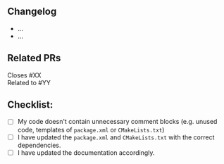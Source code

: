 <!--- Make the title descriptive! Provide a general summary of your changes in the title above -->

## Changelog
<!-- Add a list of bullets with the summary of your changes -->
<!-- Try to use infinitives: Fix, Remove, Rename, Add, Refactor -->

* ...
* ...

## Related PRs
<!-- Mention any other pull requests that need to be merged (and in which order, if applicable). -->
<!--If your PR is related to an issue, you can close the issue by using keywords: https://help.github.com/en/articles/closing-issues-using-keywords -->
<!-- For example, just write: Closes #31 -->

Closes #XX  
Related to #YY

## Checklist:
<!--- Go over all the following points, and put an `x` in all the boxes that apply. -->
<!--- If you're unsure about any of these, don't hesitate to ask. We're here to help! -->
- [ ] My code doesn't contain unnecessary comment blocks (e.g. unused code, templates of `package.xml` or `CMakeLists.txt`)
- [ ] I have updated the `package.xml` and `CMakeLists.txt` with the correct dependencies.
- [ ] I have updated the documentation accordingly.

<!-- Click on the preview button to make sure everything is correctly formatted -->
